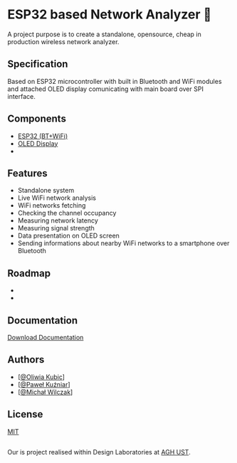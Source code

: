 
# ESP32 based Network Analyzer 🛜
A project purpose is to create a standalone, opensource, cheap in production wireless network analyzer.

## Specification

Based on ESP32 microcontroller with built in Bluetooth and WiFi modules and attached OLED display comunicating with main board over SPI interface.

## Components

- [ESP32 (BT+WiFi)](https://botland.com.pl/moduly-wifi-i-bt-esp32/8893-esp32-wifi-bt-42-platforma-z-modulem-esp-wroom-32-zgodny-z-esp32-devkit-5904422337438.html) 
- [OLED Display](https://botland.com.pl/wyswietlacze-oled/8867-wyswietlacz-oled-niebieski-graficzny-13-128x64px-i2c-v2-biale-znaki-sh1106-5903351241182.html)
- 

## Features

- Standalone system
- Live WiFi network analysis
- WiFi networks fetching
- Checking the channel occupancy
- Measuring network latency 
- Measuring signal strength
- Data presentation on OLED screen
- Sending informations about nearby WiFi networks to a smartphone over Bluetooth


## Roadmap

*
*


## Documentation

[Download Documentation](https://linktodocumentation)


## Authors

- [[@Oliwia Kubic](https://www.github.com/OliwiaKubic)]
- [[@Paweł Kuźniar](https://www.github.com/pewexxx)]
- [[@Michał Wilczak](https://github.com/MichalWilczak)]
## License

[MIT](https://choosealicense.com/licenses/mit/)


## 
Our is project realised within Design Laboratories at [AGH UST](https://www.agh.edu.pl/).


